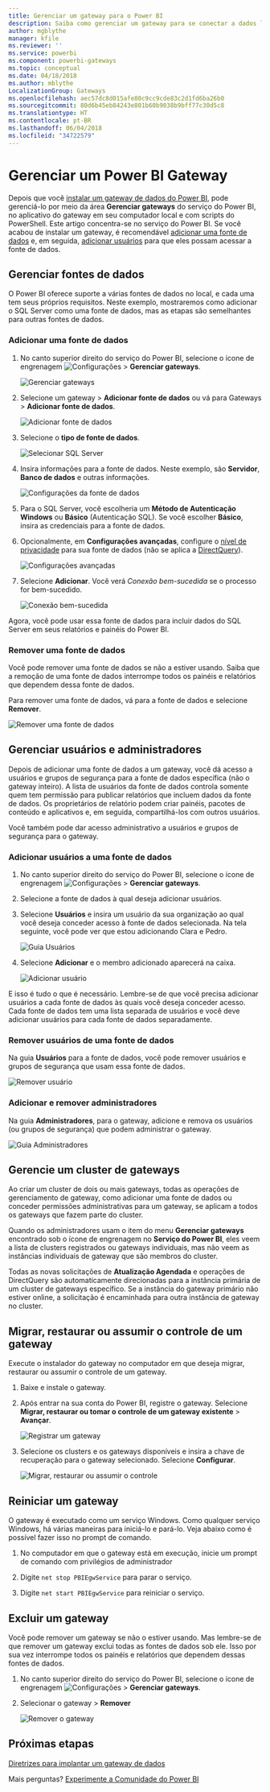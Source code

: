 ```yaml
---
title: Gerenciar um gateway para o Power BI
description: Saiba como gerenciar um gateway para se conectar a dados locais no Power BI.
author: mgblythe
manager: kfile
ms.reviewer: ''
ms.service: powerbi
ms.component: powerbi-gateways
ms.topic: conceptual
ms.date: 04/18/2018
ms.author: mblythe
LocalizationGroup: Gateways
ms.openlocfilehash: aec57dc8d015afe80c9cc9cde83c2d1fd6ba26b0
ms.sourcegitcommit: 80d6b45eb84243e801b60b9038b9bff77c30d5c8
ms.translationtype: HT
ms.contentlocale: pt-BR
ms.lasthandoff: 06/04/2018
ms.locfileid: "34722579"
---
```

# <a name="manage-a-power-bi-gateway"></a>Gerenciar um Power BI Gateway

Depois que você [instalar um gateway de dados do Power BI](service-gateway-install.md), pode gerenciá-lo por meio da área **Gerenciar gateways** do serviço do Power BI, no aplicativo do gateway em seu computador local e com scripts do PowerShell. Este artigo concentra-se no serviço do Power BI. Se você acabou de instalar um gateway, é recomendável [adicionar uma fonte de dados](#add-a-data-source) e, em seguida, [adicionar usuários](#add-users-to-a-data-source) para que eles possam acessar a fonte de dados.


## <a name="manage-data-sources"></a>Gerenciar fontes de dados

O Power BI oferece suporte a várias fontes de dados no local, e cada uma tem seus próprios requisitos. Neste exemplo, mostraremos como adicionar o SQL Server como uma fonte de dados, mas as etapas são semelhantes para outras fontes de dados.


### <a name="add-a-data-source"></a>Adicionar uma fonte de dados

1. No canto superior direito do serviço do Power BI, selecione o ícone de engrenagem ![Configurações](media/service-gateway-manage/icon-gear.png)  >  **Gerenciar gateways**.

    ![Gerenciar gateways](media/service-gateway-manage/manage-gateways.png)

2. Selecione um gateway > **Adicionar fonte de dados** ou vá para Gateways > **Adicionar fonte de dados**.

    ![Adicionar fonte de dados](media/service-gateway-manage/add-data-source.png)

3. Selecione o **tipo de fonte de dados**.

    ![Selecionar SQL Server](media/service-gateway-manage/select-sql-server.png)


4. Insira informações para a fonte de dados. Neste exemplo, são **Servidor**, **Banco de dados** e outras informações.  

    ![Configurações da fonte de dados](media/service-gateway-manage/data-source-settings.png)

5. Para o SQL Server, você escolheria um **Método de Autenticação** **Windows** ou **Básico** (Autenticação SQL).  Se você escolher **Básico**, insira as credenciais para a fonte de dados.

6. Opcionalmente, em **Configurações avançadas**, configure o [nível de privacidade](https://support.office.com/article/Privacy-levels-Power-Query-CC3EDE4D-359E-4B28-BC72-9BEE7900B540) para sua fonte de dados (não se aplica a [DirectQuery](desktop-directquery-about.md)).

    ![Configurações avançadas](media/service-gateway-manage/advanced-settings.png)

7. Selecione **Adicionar**. Você verá *Conexão bem-sucedida* se o processo for bem-sucedido.

    ![Conexão bem-sucedida](media/service-gateway-manage/connection-successful.png)

Agora, você pode usar essa fonte de dados para incluir dados do SQL Server em seus relatórios e painéis do Power BI.

### <a name="remove-a-data-source"></a>Remover uma fonte de dados

Você pode remover uma fonte de dados se não a estiver usando. Saiba que a remoção de uma fonte de dados interrompe todos os painéis e relatórios que dependem dessa fonte de dados.

Para remover uma fonte de dados, vá para a fonte de dados e selecione **Remover**.

![Remover uma fonte de dados](media/service-gateway-manage/remove-data-source.png)


## <a name="manage-users-and-administrators"></a>Gerenciar usuários e administradores

Depois de adicionar uma fonte de dados a um gateway, você dá acesso a usuários e grupos de segurança para a fonte de dados específica (não o gateway inteiro). A lista de usuários da fonte de dados controla somente quem tem permissão para publicar relatórios que incluem dados da fonte de dados. Os proprietários de relatório podem criar painéis, pacotes de conteúdo e aplicativos e, em seguida, compartilhá-los com outros usuários.

Você também pode dar acesso administrativo a usuários e grupos de segurança para o gateway.


### <a name="add-users-to-a-data-source"></a>Adicionar usuários a uma fonte de dados

1. No canto superior direito do serviço do Power BI, selecione o ícone de engrenagem ![Configurações](media/service-gateway-manage/icon-gear.png)  >  **Gerenciar gateways**.

2. Selecione a fonte de dados à qual deseja adicionar usuários.

3. Selecione **Usuários** e insira um usuário da sua organização ao qual você deseja conceder acesso à fonte de dados selecionada. Na tela seguinte, você pode ver que estou adicionando Clara e Pedro.

    ![Guia Usuários](media/service-gateway-manage/users-tab.png)

4. Selecione **Adicionar** e o membro adicionado aparecerá na caixa.

    ![Adicionar usuário](media/service-gateway-manage/add-user.png)

E isso é tudo o que é necessário. Lembre-se de que você precisa adicionar usuários a cada fonte de dados às quais você deseja conceder acesso. Cada fonte de dados tem uma lista separada de usuários e você deve adicionar usuários para cada fonte de dados separadamente.


### <a name="remove-users-from-a-data-source"></a>Remover usuários de uma fonte de dados

Na guia **Usuários** para a fonte de dados, você pode remover usuários e grupos de segurança que usam essa fonte de dados.

![Remover usuário](media/service-gateway-manage/remove-user.png)


### <a name="add-and-remove-administrators"></a>Adicionar e remover administradores

Na guia **Administradores**, para o gateway, adicione e remova os usuários (ou grupos de segurança) que podem administrar o gateway.

![Guia Administradores](media/service-gateway-manage/administrators-tab.png)


## <a name="manage-a-gateway-cluster"></a>Gerencie um cluster de gateways

Ao criar um cluster de dois ou mais gateways, todas as operações de gerenciamento de gateway, como adicionar uma fonte de dados ou conceder permissões administrativas para um gateway, se aplicam a todos os gateways que fazem parte do cluster. 

Quando os administradores usam o item do menu **Gerenciar gateways** encontrado sob o ícone de engrenagem no **Serviço do Power BI**, eles veem a lista de clusters registrados ou gateways individuais, mas não veem as instâncias individuais de gateway que são membros do cluster.

Todas as novas solicitações de **Atualização Agendada** e operações de DirectQuery são automaticamente direcionadas para a instância primária de um cluster de gateways específico. Se a instância do gateway primário não estiver online, a solicitação é encaminhada para outra instância de gateway no cluster.


## <a name="migrate-restore-or-take-over-a-gateway"></a>Migrar, restaurar ou assumir o controle de um gateway

Execute o instalador do gateway no computador em que deseja migrar, restaurar ou assumir o controle de um gateway.

1. Baixe e instale o gateway.

2. Após entrar na sua conta do Power BI, registre o gateway. Selecione **Migrar, restaurar ou tomar o controle de um gateway existente**  >  **Avançar**.

    ![Registrar um gateway](media/service-gateway-manage/register-gateway.png)

3. Selecione os clusters e os gateways disponíveis e insira a chave de recuperação para o gateway selecionado. Selecione **Configurar**.

    ![Migrar, restaurar ou assumir o controle](media/service-gateway-manage/migrate-restore-takeover.png)


## <a name="restart-a-gateway"></a>Reiniciar um gateway

O gateway é executado como um serviço Windows. Como qualquer serviço Windows, há várias maneiras para iniciá-lo e pará-lo. Veja abaixo como é possível fazer isso no prompt de comando.

1. No computador em que o gateway está em execução, inicie um prompt de comando com privilégios de administrador

2. Digite `net stop PBIEgwService` para parar o serviço.

3. Digite `net start PBIEgwService` para reiniciar o serviço.


## <a name="remove-a-gateway"></a>Excluir um gateway

Você pode remover um gateway se não o estiver usando. Mas lembre-se de que remover um gateway exclui todas as fontes de dados sob ele. Isso por sua vez interrompe todos os painéis e relatórios que dependem dessas fontes de dados.

1. No canto superior direito do serviço do Power BI, selecione o ícone de engrenagem ![Configurações](media/service-gateway-manage/icon-gear.png)  >  **Gerenciar gateways**.

2. Selecionar o gateway > **Remover**
   
   ![Remover o gateway](media/service-gateway-manage/remove-gateway.png)


## <a name="next-steps"></a>Próximas etapas

[Diretrizes para implantar um gateway de dados](service-gateway-deployment-guidance.md)

Mais perguntas? [Experimente a Comunidade do Power BI](http://community.powerbi.com/)
